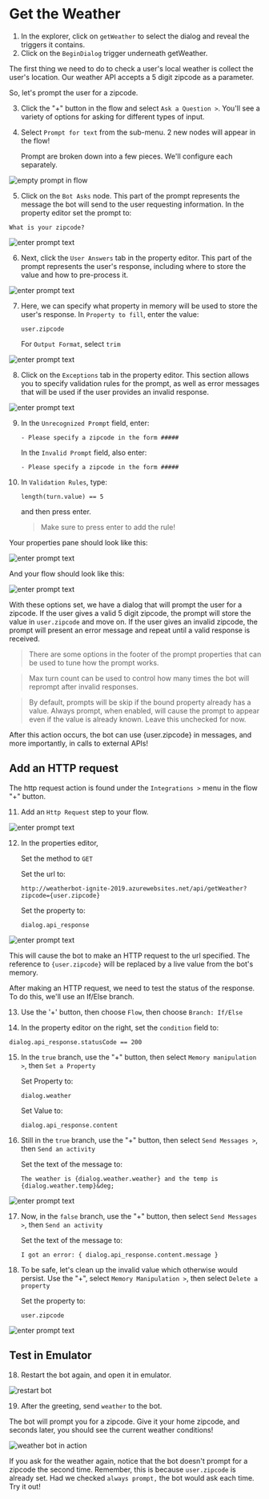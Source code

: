 # Get the Weather

1. In the explorer, click on `getWeather` to select the dialog and reveal the triggers it contains.
2. Click on the `BeginDialog` trigger underneath getWeather.

The first thing we need to do to check a user's local weather is collect the user's location. Our weather API accepts a 5 digit zipcode as a parameter.

So, let's prompt the user for a zipcode.

3. Click the "+" button in the flow and select `Ask a Question >`. You'll see a variety of options for asking for different types of input.
4. Select `Prompt for text` from the sub-menu. 2 new nodes will appear in the flow!

     Prompt are broken down into a few pieces. We'll configure each separately.
     
![empty prompt in flow](assets/03/empty-prompt.png)

5. Click on the `Bot Asks` node. This part of the prompt represents the message the bot will send to the user requesting information. In the property editor set the prompt to:
```
What is your zipcode?
```

![enter prompt text](assets/03/zipcode-prompt.png)

6. Next, click the `User Answers` tab in the property editor. This part of the prompt represents the user's response, including where to store the value and how to pre-process it.

![enter prompt text](assets/03/prompt-tabs.png)

7. Here, we can specify what property in memory will be used to store the user's response. In `Property to fill`, enter the value:
      ```
      user.zipcode
      ```

      For `Output Format`, select `trim`

![enter prompt text](assets/03/zipcode-answer.png)

8. Click on the `Exceptions` tab in the property editor. This section allows you to specify validation rules for the prompt, as well as error messages that will be used if the user provides an invalid response.

![enter prompt text](assets/03/tab-exceptions.png)

9. In the `Unrecognized Prompt` field, enter:
      ```
      - Please specify a zipcode in the form #####
      ```

      In the `Invalid Prompt` field, also enter:
      ```
      - Please specify a zipcode in the form #####
      ```

10. In `Validation Rules`, type:
      ```
      length(turn.value) == 5
      ```

      and then press enter.

      > Make sure to press enter to add the rule!

Your properties pane should look like this:

![enter prompt text](assets/03/zipcode-exceptions.png)

And your flow should look like this:

![enter prompt text](assets/03/zipcode-flow.png)

With these options set, we have a dialog that will prompt the user for a zipcode. If the user gives a valid 5 digit zipcode, the prompt will store the value in `user.zipcode` and move on. If the user gives an invalid zipcode, the prompt will present an error message and repeat until a valid response is received.

> There are some options in the footer of the prompt properties that can be used to tune how the prompt works.

> Max turn count can be used to control how many times the bot will reprompt after invalid responses.

> By default, prompts will be skip if the bound 
property already has a value. Always prompt, when enabled, will cause the prompt to appear even if the value is already known. Leave this unchecked for now.

After this action occurs, the bot can use {user.zipcode} in messages, and more importantly, in calls to external APIs!

## Add an HTTP request

The http request action is found under the `Integrations >` menu in the flow "+" button.

11. Add an `Http Request` step to your flow.

![enter prompt text](assets/03/http-step.png)


12. In the properties editor,

      Set the method to `GET`

      Set the url to:    
      ```
      http://weatherbot-ignite-2019.azurewebsites.net/api/getWeather?zipcode={user.zipcode}
      ```

      Set the property to:
      ```
      dialog.api_response
      ```

![enter prompt text](assets/03/http-props.png)

This will cause the bot to make an HTTP request to the url specified. The reference to `{user.zipcode}` will be replaced by a live value from the bot's memory.

After making an HTTP request, we need to test the status of the response. To do this, we'll use an If/Else branch.

13. Use the '+' button, then choose `Flow`, then choose  `Branch: If/Else`

14. In the property editor on the right, set the `condition` field to:
```
dialog.api_response.statusCode == 200
```

15. In the `true` branch, use the "+" button, then select `Memory manipulation >`, then `Set a Property`

      Set Property to:
      ```
      dialog.weather
      ```

      Set Value to:
      ```
      dialog.api_response.content
      ```

16. Still in the `true` branch, use the "+" button, then select `Send Messages >`, then `Send an activity`

    Set the text of the message to:
    ```
    The weather is {dialog.weather.weather} and the temp is {dialog.weather.temp}&deg;
    ```

![enter prompt text](assets/03/ifelse.png)

17. Now, in the `false` branch, use the "+" button, then select `Send Messages >`, then `Send an activity`

    Set the text of the message to:
    ```
    I got an error: { dialog.api_response.content.message }
    ```

18. To be safe, let's clean up the invalid value which otherwise would persist. Use the "+", select `Memory Manipulation >`, then select `Delete a property`

    Set the property to:
    ```
    user.zipcode
    ```

![enter prompt text](assets/03/ifelse2.png)

## Test in Emulator

18. Restart the bot again, and open it in emulator.

![restart bot](assets/02/restart-bot.gif)

19. After the greeting, send `weather` to the bot.

The bot will prompt you for a zipcode. Give it your home zipcode, and seconds later, you should see the current weather conditions!

![weather bot in action](assets/03/basic-weather.gif)

If you ask for the weather again, notice that the bot doesn't prompt for a zipcode the second time. Remember, this is because `user.zipcode` is already set. Had we checked `always prompt,` the bot would ask each time.  Try it out!

